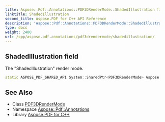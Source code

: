 ```yaml
---
title: Aspose::Pdf::Annotations::PDF3DRenderMode::ShadedIllustration field
linktitle: ShadedIllustration
second_title: Aspose.PDF for C++ API Reference
description: 'Aspose::Pdf::Annotations::PDF3DRenderMode::ShadedIllustration field. The "ShadedIllustration" render mode in C++.'
type: docs
weight: 2400
url: /cpp/aspose.pdf.annotations/pdf3drendermode/shadedillustration/
---
```

## ShadedIllustration field


The "ShadedIllustration" render mode.

```cpp
static ASPOSE_PDF_SHARED_API System::SharedPtr<PDF3DRenderMode> Aspose::Pdf::Annotations::PDF3DRenderMode::ShadedIllustration
```

## See Also

* Class [PDF3DRenderMode](../)
* Namespace [Aspose::Pdf::Annotations](../../)
* Library [Aspose.PDF for C++](../../../)
